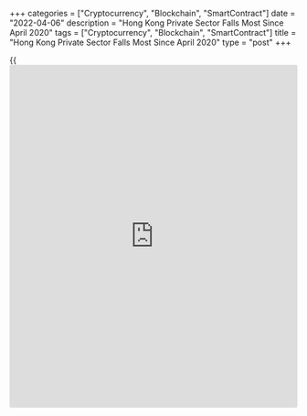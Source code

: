 +++
categories = ["Cryptocurrency", "Blockchain", "SmartContract"]
date = "2022-04-06"
description = "Hong Kong Private Sector Falls Most Since April 2020"
tags = ["Cryptocurrency", "Blockchain", "SmartContract"]
title = "Hong Kong Private Sector Falls Most Since April 2020"
type = "post"
+++

{{<iframe id="large-banner" src="https://www.bounty.group/#slide=18.0" width="100%" height="600" scrolling="no" style="border: 0px solid rgb(216, 221, 230); border-radius: 3px;">}}

Hong Kong's private sector contracted at a sharper pace in March amid
lingering COVID-19 disruptions, survey results from S&P Global showed on
Wednesday.

The Purchasing Managers' Index posted below the 50.0 neutral threshold
at 42.0 in March, down from 42.9 in February.  
  
The sector shrank for the third straight month with the latest fall the
fastest since April 2020.

New orders and output in Hong Kong both declined for a third consecutive
month. As a result of the fall in demand, purchasing activity eased in
March.

Nonetheless, employment levels increased after the fall in workforce
capacity in February.

Meanwhile, the level of work outstanding continued to ease on the back
of falling new [business][1].

Price pressures in the Hong Kong private sector also mounted in March
with overall input prices rising at the fastest rate since October 2011.
Further, overall sentiment in the private sector stayed pessimistic in
March.

For comments and feedback [contact](https://www.playgroundfx.com/contact/): editorial@rtt[news](https://www.letsplayfx.com/blog/forex-news-website/).com

[Economic News][2]

 **What parts of the world are seeing the best (and worst) economic
performances lately? Click[here][3] to check out our [Econ Scorecard][3]
and find out! See up-to-the-moment [ranking](https://www.playgroundfx.com/blog/crypto-exchange-ranking/)s for the best and worst
performers in [GDP][4], [unemployment rate][5], [inflation][6] and much
more.**

   1. www.rtt[news](https://www.letsplayfx.com/blog/forex-news-website/).com/Content/Business.aspx
   2. www.rtt[news](https://www.letsplayfx.com/blog/forex-news-website/).com/Content/EconomicNews.aspx
   3. www.rtt[news](https://www.letsplayfx.com/blog/forex-news-website/).com/economic-scorecard/world-rank/PPI/highest-performance.aspx
   4. www.rtt[news](https://www.letsplayfx.com/blog/forex-news-website/).com/economic-scorecard/world-rank/GDP/highest-performance.aspx
   5. www.rtt[news](https://www.letsplayfx.com/blog/forex-news-website/).com/economic-scorecard/world-rank/unemployment-rate/lowest-performance.aspx
   6. www.rtt[news](https://www.letsplayfx.com/blog/forex-news-website/).com/economic-scorecard/world-rank/CPI/highest-performance.aspx